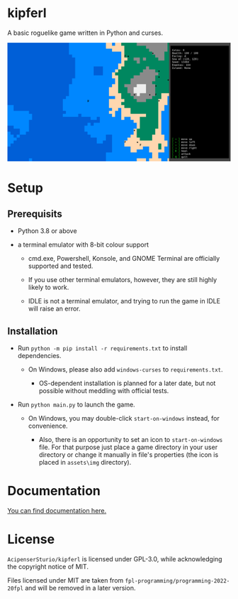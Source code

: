 # kipferl

A basic roguelike game written in Python and curses.

<div align="center">
<img src="./assets/img/screenshot.png">
</div>

# Setup

## Prerequisits

* Python 3.8 or above

* a terminal emulator with 8-bit colour support

  * cmd.exe, Powershell, Konsole, and GNOME Terminal are officially supported and tested.

  * If you use other terminal emulators, however, they are still highly likely to work.

  * IDLE is not a terminal emulator, and trying to run the game in IDLE will raise an error.

## Installation

* Run `python -m pip install -r requirements.txt` to install dependencies.

  * On Windows, please also add `windows-curses` to `requirements.txt`.

    * OS-dependent installation is planned for a later date, but not possible without meddling with official tests.

* Run `python main.py` to launch the game.

  * On Windows, you may double-click `start-on-windows` instead, for convenience.
  
    * Also, there is an opportunity to set an icon to `start-on-windows` file. For that purpose just place a game directory in your user directory or change it manually in file's properties (the icon is placed in `assets\img` directory).

# Documentation

[You can find documentation here.](https://acipensersturio.github.io/kipferl/html/kipferl/src)

# License

`AcipenserSturio/kipferl` is licensed under GPL-3.0, while acknowledging the copyright notice of MIT.

Files licensed under MIT are taken from `fpl-programming/programming-2022-20fpl` and will be removed in a later version.
